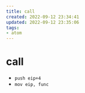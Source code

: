 ```yaml
---
title: call
created: 2022-09-12 23:34:41
updated: 2022-09-12 23:35:06
tags: 
- atom
---
```

# call

- `push eip+4`
- `mov eip, func`